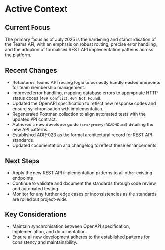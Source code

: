 # Active Context

## Current Focus

The primary focus as of July 2025 is the hardening and standardisation of the Teams API, with an emphasis on robust routing, precise error handling, and the adoption of formalised REST API implementation patterns across the platform.

## Recent Changes

- Refactored Teams API routing logic to correctly handle nested endpoints for team membership management.
- Improved error handling, mapping database errors to appropriate HTTP status codes (`409 Conflict`, `404 Not Found`).
- Updated the OpenAPI specification to reflect new response codes and ensure synchronisation with implementation.
- Regenerated Postman collection to align automated tests with the updated API contract.
- Authored a new developer guide (`src/groovy/README.md`) detailing the new API patterns.
- Established ADR-023 as the formal architectural record for REST API standards.
- Updated documentation and changelog to reflect these enhancements.

## Next Steps

- Apply the new REST API implementation patterns to all other existing endpoints.
- Continue to validate and document the standards through code review and automated testing.
- Monitor for any further edge cases or inconsistencies as the standards are rolled out project-wide.

## Key Considerations

- Maintain synchronisation between OpenAPI specification, implementation, and documentation.
- Ensure all new development adheres to the established patterns for consistency and maintainability.
